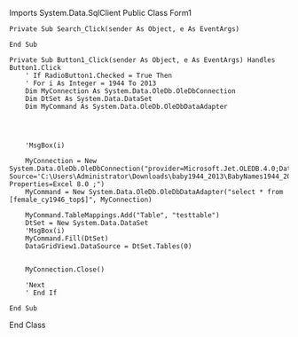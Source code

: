 
Imports System.Data.SqlClient
Public Class Form1

    Private Sub Search_Click(sender As Object, e As EventArgs)

    End Sub

    Private Sub Button1_Click(sender As Object, e As EventArgs) Handles Button1.Click
        ' If RadioButton1.Checked = True Then
        ' For i As Integer = 1944 To 2013
        Dim MyConnection As System.Data.OleDb.OleDbConnection
        Dim DtSet As System.Data.DataSet
        Dim MyCommand As System.Data.OleDb.OleDbDataAdapter




        'MsgBox(i)

        MyConnection = New System.Data.OleDb.OleDbConnection("provider=Microsoft.Jet.OLEDB.4.0;Data Source='C:\Users\Administrator\Downloads\baby1944_2013\BabyNames1944_2013\female_cy1946_top.csv';Extended Properties=Excel 8.0 ;")
        MyCommand = New System.Data.OleDb.OleDbDataAdapter("select * from [female_cy1946_top$]", MyConnection)

        MyCommand.TableMappings.Add("Table", "testtable")
        DtSet = New System.Data.DataSet
        'MsgBox(i)
        MyCommand.Fill(DtSet)
        DataGridView1.DataSource = DtSet.Tables(0)


        MyConnection.Close()

        'Next
        ' End If

    End Sub
End Class
